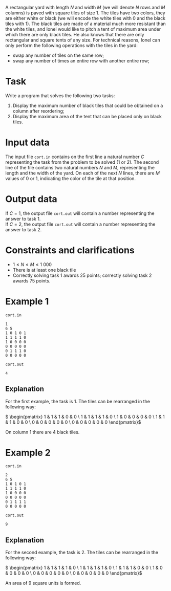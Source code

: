 A rectangular yard with length $N$ and width $M$ (we will denote $N$ rows and $M$ columns) is paved with square tiles of size $1$. The tiles have two colors, they are either white or black (we will encode the white tiles with $0$ and the black tiles with $1$). The black tiles are made of a material much more resistant than the white tiles, and Ionel would like to pitch a tent of maximum area under which there are only black tiles. He also knows that there are only rectangular and square tents of any size. For technical reasons, Ionel can only perform the following operations with the tiles in the yard:

* swap any number of tiles on the same row;
* swap any number of times an entire row with another entire row;

# Task

Write a program that solves the following two tasks:
1. Display the maximum number of black tiles that could be obtained on a column after reordering;
2. Display the maximum area of the tent that can be placed only on black tiles.

# Input data

The input file `cort.in` contains on the first line a natural number $C$ representing the task from the problem to be solved ($1$ or $2$). The second line of the file contains two natural numbers $N$ and $M$, representing the length and the width of the yard. On each of the next $N$ lines, there are $M$ values of $0$ or $1$, indicating the color of the tile at that position.

# Output data

If $C = 1$, the output file `cort.out` will contain a number representing the answer to task $1$.  
If $C = 2$, the output file `cort.out` will contain a number representing the answer to task $2$.

# Constraints and clarifications

* $1 \leq N \leq M \leq 1 \ 000$
* There is at least one black tile
* Correctly solving task $1$ awards $25$ points; correctly solving task $2$ awards $75$ points.

# Example 1

`cort.in`
```
1
6 5
1 0 1 0 1
1 1 1 1 0
1 0 0 0 0
0 0 0 0 0
0 1 1 1 0
0 0 0 0 0
```

`cort.out`
```
4
```

## Explanation

For the first example, the task is $1$. The tiles can be rearranged in the following way:

$ \begin{pmatrix} 1 & 1 & 1 & 0 & 0 \\ 1 & 1 & 1 & 1 & 0 \\ 1 & 0 & 0 & 0 & 0 \\ 1 & 1 & 1 & 0 & 0 \\ 0 & 0 & 0 & 0 & 0 \\ 0 & 0 & 0 & 0 & 0 \end{pmatrix}$

On column $1$ there are $4$ black tiles.

# Example 2

`cort.in`
```
2
6 5
1 0 1 0 1
1 1 1 1 0
1 0 0 0 0
0 0 0 0 0
0 1 1 1 1
0 0 0 0 0
```

`cort.out`
```
9
```

## Explanation

For the second example, the task is $2$. The tiles can be rearranged in the following way:

$ \begin{pmatrix} 1 & 1 & 1 & 1 & 0 \\ 1 & 1 & 1 & 1 & 0 \\ 1 & 1 & 1 & 0 & 0 \\ 1 & 0 & 0 & 0 & 0 \\ 0 & 0 & 0 & 0 & 0 \\ 0 & 0 & 0 & 0 & 0 \end{pmatrix}$

An area of $9$ square units is formed.